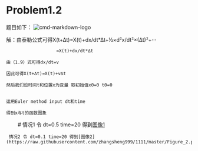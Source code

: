 # Problem1.2
题目如下：
![cmd-markdown-logo](http://note.youdao.com/yws/public/resource/6d0f9ed26e7ed3b459f36fd61f5606df/xmlnote/17F3287A4EB34BF5B80C6864E5A4693B/916DA2DC8F944A14A1338FE832EDAD36/31)
 
 解：由泰勒公式可得X(t+∆t)=X(t)+dx/dt*∆t+½×d²x/dt²×(∆t)²+···
                       
                       ≈X(t)+dx/dt*∆t
    
    由（1.9）式可得dx/dt=v
    
    因此可得X(t+∆t)≈X(t)+v∆t
    
    然后我们设时间t和位置x为变量 取初始值x0=0 t0=0
    
    
    运用Euler method input dt和time
    
    得到x与t的函数图象
     
     # 情况1 令 dt=0.5 time=20 得到[图像1](https://raw.githubusercontent.com/zhangsheng999/1111/master/Figure_1.png)
    
     
     
     情况2 令 dt=0.1 time=20 得到[图像2](https://raw.githubusercontent.com/zhangsheng999/1111/master/Figure_2.png)
                       
